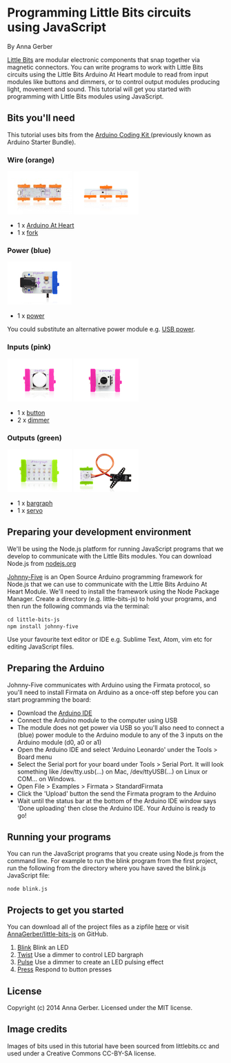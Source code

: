 
# Programming Little Bits circuits using JavaScript

By Anna Gerber

[Little Bits](http://littlebits.cc/) are modular electronic components that snap together via magnetic connectors. You can write programs to work with Little Bits circuits using the Little Bits Arduino At Heart module to read from input modules like buttons and dimmers, or to control output modules producing light, movement and sound. This tutorial will get you started with programming with Little Bits modules using JavaScript.


## Bits you'll need

This tutorial uses bits from the [Arduino Coding Kit ](http://littlebits.cc/kits/arduino-coding-kit) (previously known as Arduino Starter Bundle).

### Wire (orange)

![image](images/arduino.jpg)
![image](images/fork.jpg)

* 1 x [Arduino At Heart](http://littlebits.cc/bits/arduino)
* 1 x [fork](http://littlebits.cc/bits/fork)

### Power (blue)

![image](images/power.jpg)

* 1 x [power](http://littlebits.cc/bits/littlebits-power)

You could substitute an alternative power module e.g. [USB power](http://littlebits.cc/bits/usb-power).

### Inputs (pink)

![image](images/button.jpg)
![image](images/dimmer.jpg)

* 1 x [button](http://littlebits.cc/bits/button)
* 2 x [dimmer](http://littlebits.cc/bits/dimmer)

### Outputs (green)

![image](images/bargraph.jpg)
![image](images/servo.jpg)

* 1 x [bargraph](http://littlebits.cc/bits/bargraph)
* 1 x [servo](http://littlebits.cc/bits/servo)

## Preparing your development environment

We'll be using the Node.js platform for running JavaScript programs that we develop to communicate with the Little Bits modules. You can download Node.js from [nodejs.org](http://nodejs.org/)

[Johnny-Five](https://github.com/rwaldron/johnny-five) is an Open Source Arduino programming framework for Node.js that we can use to communicate with the Little Bits Arduino At Heart Module. We'll need to install the framework using the Node Package Manager. Create a directory (e.g. little-bits-js) to hold your programs, and then run the following commands via the terminal:

    cd little-bits-js
    npm install johnny-five

Use your favourite text editor or IDE e.g. Sublime Text, Atom, vim etc for editing JavaScript files.


## Preparing the Arduino

Johnny-Five communicates with Arduino using the Firmata protocol, so you'll need to install Firmata on Arduino as a once-off step before you can start programming the board:

* Download the [Arduino IDE](http://arduino.cc/en/Main/Software) 
* Connect the Arduino module to the computer using USB
* The module does not get power via USB so you'll also need to connect a (blue) power module to the Arduino module to any of the 3 inputs on the Arduino module (d0, a0 or a1)
* Open the Arduino IDE and select 'Arduino Leonardo' under the Tools > Board menu
* Select the Serial port for your board under Tools > Serial Port. It will look something like /dev/tty.usb(...) on Mac, /dev/ttyUSB(...) on Linux or COM... on Windows.
* Open File > Examples > Firmata > StandardFirmata
* Click the 'Upload' button the send the Firmata program to the Arduino
* Wait until the status bar at the bottom of the Arduino IDE window says 'Done uploading' then close the Arduino IDE. Your Arduino is ready to go!

## Running your programs

You can run the JavaScript programs that you create using Node.js from the command line. For example to run the blink program from the first project, run the following from the directory where you have saved the blink.js JavaScript file:

    node blink.js


## Projects to get you started

You can download all of the project files as a zipfile [here](https://github.com/AnnaGerber/little-bits-js/archive/master.zip) or visit [AnnaGerber/little-bits-js](https://github.com/AnnaGerber/little-bits-js) on GitHub.

1. [Blink](./1.blink/instructions.md) Blink an LED
1. [Twist](./2.twist/instructions.md) Use a dimmer to control LED bargraph
1. [Pulse](./3.pulse/instructions.md) Use a dimmer to create an LED pulsing effect
1. [Press](./4.press/instructions.md) Respond to button presses


## License

Copyright (c) 2014 Anna Gerber. Licensed under the MIT license.

## Image credits

Images of bits used in this tutorial have been sourced from littlebits.cc and used under a Creative Commons CC-BY-SA license.